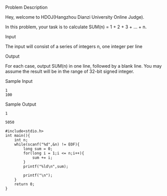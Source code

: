 Problem Description

Hey, welcome to HDOJ\(Hangzhou Dianzi University Online Judge\).

In this problem, your task is to calculate SUM\(n\) = 1 + 2 + 3 + ... + n.

Input

The input will consist of a series of integers n, one integer per line

Output

For each case, output SUM\(n\) in one line, followed by a blank line. You may assume the result will be in the range of 32-bit signed integer.

Sample Input

```
1
100
```

Sample Output

```
1

5050
```

```
#include<stdio.h>
int main(){
    int n;
    while(scanf("%d",&n) != EOF){
        long sum = 0;
        for(long i = 1;i <= n;i++){
            sum += i;
        }
        printf("%ld\n",sum);

        printf("\n");
    }
    return 0;
}
```



